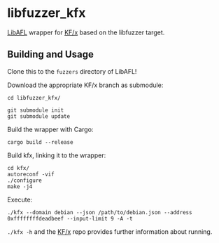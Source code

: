 libfuzzer\_kfx
==============

[LibAFL](https://github.com/AFLplusplus/LibAFL) wrapper for [KF/x](https://github.com/intel/kernel-fuzzer-for-xen-project) based on the libfuzzer target.

Building and Usage
------------------

Clone this to the `fuzzers` directory of LibAFL!

Download the appropriate KF/x branch as submodule:

```
cd libfuzzer_kfx/

git submodule init
git submodule update
```

Build the wrapper with Cargo: 

```
cargo build --release
```

Build kfx, linking it to the wrapper: 

```
cd kfx/
autoreconf -vif
./configure
make -j4
```

Execute:

`./kfx --domain debian --json /path/to/debian.json --address 0xffffffffdeadbeef --input-limit 9 -A -t`

`./kfx -h` and the [KF/x](https://github.com/intel/kernel-fuzzer-for-xen-project) repo provides further information about running.

